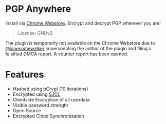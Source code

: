 # PGP Anywhere

Install via [Chrome Webstore]. Encrypt and decrypt PGP wherever you are!

> License: GNUv2

The plugin is temporarily not available on the Chrome Webstore due to [@lonesomewalker](https://github.com/lonesomewalker) impersonating the author of the plugin and filing a falsified DMCA report. A counter report has been opened.

# Features

- Hashed using [bCrypt] (10 iterations)
- Encrypted using [SJCL]
- Clientside Encryption of all userdata
- Visible password strength
- Open Source
- Encrypted Cloud Synchronization

[ProtonMail]: https://protonmail.ch/
[bCrypt]: https://de.wikipedia.org/wiki/Bcrypt
[SJCL]: https://github.com/bitwiseshiftleft/sjcl
[Chrome Webstore]: https://chrome.google.com/webstore/detail/pgp-anywhere/cdlcdnmhcodhagbmljapgbjdimjckilb
